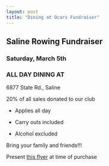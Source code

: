 ```yaml
---
layout: post  
title: "Dining at Ocars Fundraiser"
---
```


## Saline Rowing Fundraiser

### Saturday, March 5th

### ALL DAY DINING AT

6877 State Rd., Saline

20% of all sales donated to our club

- Applies all day

- Carry outs included

- Alcohol excluded

Bring your family and friends!!!

Present [this flyer](</assets/forms/Dining at Oscar's.pdf>) at time of purchase
